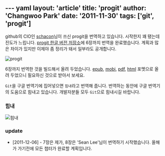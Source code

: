 --- yaml
layout: 'article'
title: 'progit'
author: 'Changwoo Park'
date: '2011-11-30'
tags: ['git', 'progit']
---

github의 CIO인 [schacon](http://github.com/schacon)님이 쓰신 progit을 번역하고 있습니다.
시작한지 꽤 됐는데 진도가 느립니다. [progit 한글 버전 저장소][]에 6장까지 번역을 완료했습니다.
계획과 많은 차이가 있지만 이제야 좀 정리가 돼서 일부라도 공개합니다.

[progit 한글 버전 저장소]: https://github.com/dogfeet/progit

![progit](/articles/2011/progit/progit.book-big.jpg)

6장까지 번역한 것을 빌드해서 올려 두었습니다.
[epub](http://dogfeet.github.com/progit/progit.ko.epub), 
[mobi](http://dogfeet.github.com/progit/progit.ko.mobi), 
[pdf](http://dogfeet.github.com/progit/progit.ko.pdf), 
[html](http://dogfeet.github.com/progit/progit.ko.html) 
포멧으로 올려 두었으니 필요하신 것으로 받아서 보세요.

`Git`을 구글 번역기에 집어넣으면 `힘내`라고 번역해 줍니다. 
번역하는 동안에 구글 번역기의 도움으로 힘내고 있습니다. 개발자분들 모두 `Git`으로 힘내시길 바랍니다.

### 힘내

![힘내](/articles/2011/progit/git-.png)

### update

 * [2011-12-06] - 7장은 제가, 8장은 'Sean Lee'님이 번역하기 시작했습니다. 올해가 가기전에 모든 챕터가 완료할 계획입니다.

